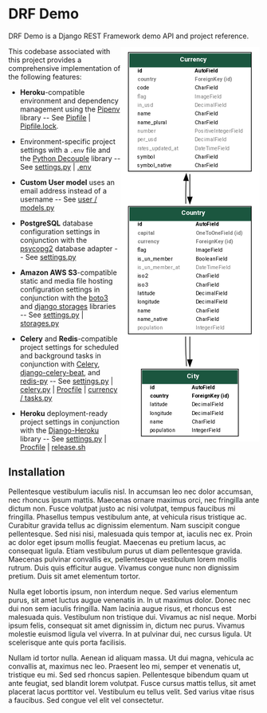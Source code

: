 # DRF Demo

DRF Demo is a Django REST Framework demo API and project reference.

<img align="right" src="./documentation/images/drf-demo-schema.png" alt="screenshot runserver in browser">

This codebase associated with this project provides a comprehensive implementation of the following features:

- **Heroku**-compatible environment and dependency management using the [Pipenv](https://github.com/pypa/pipenv) library -- See [Pipfile](./Pipfile) | [Pipfile.lock](./Pipfile.lock).

- Environment-specific project settings with a `.env` file and the [Python Decouple](https://github.com/henriquebastos/python-decouple/) library -- See [settings.py](./config/settings.py) |  [.env](./.env.example)

- **Custom User model** uses an email address instead of a username -- See [user / models.py](./user/models.py)

- **PostgreSQL** database configuration settings in conjunction with the [psycopg2](https://github.com/psycopg/psycopg2) database adapter -- See [settings.py](./config/settings.py)

- **Amazon AWS S3**-compatible static and media file hosting configuration settings in conjunction with the [boto3](https://github.com/boto/boto3) and [django storages](https://github.com/jschneier/django-storages) libraries -- See [settings.py](./config/settings.py) | [storages.py](./config/storages.py)

- **Celery** and **Redis**-compatible project settings for scheduled and background tasks in conjunction with [Celery](https://github.com/celery/celery), [django-celery-beat](https://github.com/celery/django-celery-beat), and [redis-py](https://github.com/andymccurdy/redis-py) -- See [settings.py](./config/settings.py) | [celery.py](./config/celery.py) | [Procfile](./Procfile) | [currency / tasks.py](./currency/tasks.py)

- **Heroku** deployment-ready project settings in conjunction with the [Django-Heroku](https://github.com/heroku/django-heroku) library -- See [settings.py](./config/settings.py) | [Procfile](./Procfile) | [release.sh](./release.sh)


## Installation

Pellentesque vestibulum iaculis nisl. In accumsan leo nec dolor accumsan, nec rhoncus ipsum mattis. Maecenas ornare maximus orci, nec fringilla ante dictum non. Fusce volutpat justo ac nisi volutpat, tempus faucibus mi fringilla. Phasellus tempus vestibulum ante, at vehicula risus tristique ac. Curabitur gravida tellus ac dignissim elementum. Nam suscipit congue pellentesque. Sed nisi nisi, malesuada quis tempor at, iaculis nec ex. Proin ac dolor eget ipsum mollis feugiat. Maecenas eu pretium lacus, ac consequat ligula. Etiam vestibulum purus ut diam pellentesque gravida. Maecenas pulvinar convallis ex, pellentesque vestibulum lorem mollis rutrum. Duis quis efficitur augue. Vivamus congue nunc non dignissim pretium. Duis sit amet elementum tortor.

Nulla eget lobortis ipsum, non interdum neque. Sed varius elementum purus, sit amet luctus augue venenatis in. In ut maximus dolor. Donec nec dui non sem iaculis fringilla. Nam lacinia augue risus, et rhoncus est malesuada quis. Vestibulum non tristique dui. Vivamus ac nisl neque. Morbi ipsum felis, consequat sit amet dignissim in, dictum nec purus. Vivamus molestie euismod ligula vel viverra. In at pulvinar dui, nec cursus ligula. Ut scelerisque ante quis porta facilisis.

Nullam id tortor nulla. Aenean id aliquam massa. Ut dui magna, vehicula ac convallis at, maximus nec leo. Praesent leo mi, semper et venenatis ut, tristique eu mi. Sed sed rhoncus sapien. Pellentesque bibendum quam ut ante feugiat, sed blandit lorem volutpat. Fusce cursus mattis tellus, sit amet placerat lacus porttitor vel. Vestibulum eu tellus velit. Sed varius vitae risus a faucibus. Sed congue vel elit vel consectetur.
